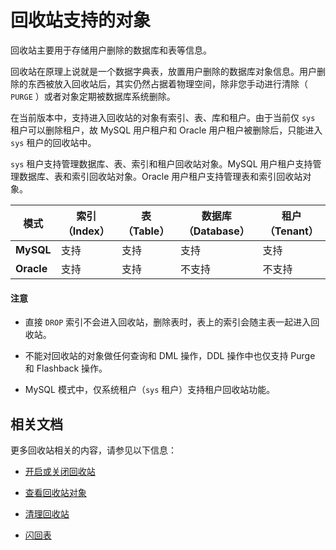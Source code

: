 # 回收站支持的对象

回收站主要用于存储用户删除的数据库和表等信息。

回收站在原理上说就是一个数据字典表，放置用户删除的数据库对象信息。用户删除的东西被放入回收站后，其实仍然占据着物理空间，除非您手动进行清除（ `PURGE` ）或者对象定期被数据库系统删除。

在当前版本中，支持进入回收站的对象有索引、表、库和租户。由于当前仅 `sys` 租户可以删除租户，故 MySQL 用户租户和 Oracle 用户租户被删除后，只能进入 `sys` 租户的回收站中。

`sys` 租户支持管理数据库、表、索引和租户回收站对象。MySQL 用户租户支持管理数据库、表和索引回收站对象。Oracle 用户租户支持管理表和索引回收站对象。

|   **模式**   | **索引（Index）** | **表（Table）** | **数据库（Database）** | **租户（Tenant）** |
|--------------|-------------------|-----------------|-----------------------|--------------------|
| **MySQL**    | 支持              | 支持             | 支持                  | 支持                |
| **Oracle**   | 支持              | 支持             | 不支持                | 不支持              |

  <main id="notice" type='notice'>
    <h4>注意</h4>
    <ul>
    <li>
    <p>直接 <code>DROP</code> 索引不会进入回收站，删除表时，表上的索引会随主表一起进入回收站。</p>
    </li>
    <li>
    <p>不能对回收站的对象做任何查询和 DML 操作，DDL 操作中也仅支持 Purge 和 Flashback 操作。</p>
    </li>
    <li>
    <p>MySQL 模式中，仅系统租户（<code>sys</code> 租户）支持租户回收站功能。</p>
    </li>
    </ul>
  </main>

## 相关文档

更多回收站相关的内容，请参见以下信息：

* [开启或关闭回收站](2.turn-the-recycle-bin-on-or-off.md)

* [查看回收站对象](3.view-the-recycle-bin-objects.md)

* [清理回收站](4.purge-the-recycle-bin.md)

* [闪回表](../1.flashback-table.md)
